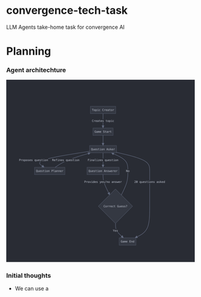 # convergence-tech-task
LLM Agents take-home task for convergence AI


# Planning

### Agent architechture
![Agent Architechture Diagram](readme_resources/agent_architechture.png)

### Initial thoughts
- We can use a 


